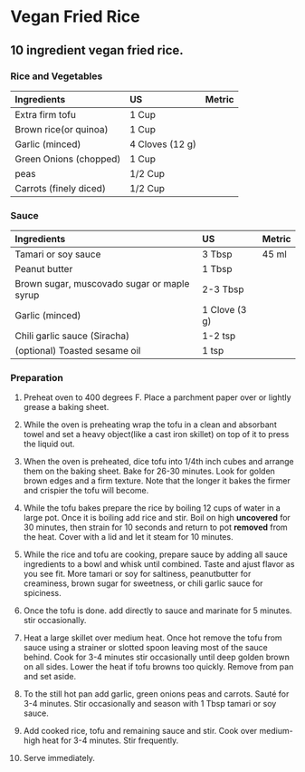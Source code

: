 # Vegan Fried Rice
## 10 ingredient vegan fried rice. 

### Rice and Vegetables
|Ingredients             | US     | Metric |
|:-----------------------|:-------|:-------|
|Extra firm tofu         |1 Cup   |        | 
|Brown rice(or quinoa)   |1 Cup   |        |
|Garlic (minced)         |4 Cloves (12 g)| |
|Green Onions (chopped)  |1 Cup   |        | 
|peas                    |1/2 Cup |        | 
|Carrots (finely diced)  |1/2 Cup |        |


### Sauce 
|Ingredients                                 |US           | Metric |
|:-------------------------------------------|:------------|:-------|
|Tamari or soy sauce                         |3 Tbsp       |45 ml   | 
|Peanut butter                               |1 Tbsp       |        | 
|Brown sugar, muscovado sugar or maple syrup |2-3 Tbsp     |        | 
|Garlic (minced)                             |1 Clove (3 g)|        |
|Chili garlic sauce (Siracha)                |1-2 tsp      |        | 
|(optional) Toasted sesame oil               |1 tsp        |        | 

### Preparation 


1. Preheat oven to 400 degrees F. Place a parchment paper over or lightly 
grease a baking sheet.

2. While the oven is preheating wrap the tofu in a clean and absorbant towel
and set a heavy object(like a cast iron skillet) on top of it to press the 
liquid out.


3. When the oven is preheated, dice tofu into 1/4th inch cubes and arrange 
them on the baking sheet. Bake for 26-30 minutes. Look for golden brown 
edges and a firm texture. Note that the longer it bakes the firmer and 
crispier the tofu will become. 

4. While the tofu bakes prepare the rice by boiling 12 cups of water in a 
large pot. Once it is boiling add rice and stir. Boil on high **uncovered**
for 30 minutes, then strain for 10 seconds and return to pot **removed** 
from the heat. Cover with a lid and let it steam for 10 minutes.

5. While the rice and tofu are cooking, prepare sauce by adding all sauce
ingredients to a bowl and whisk until combined. Taste and ajust flavor as 
you see fit. More tamari or soy for saltiness, peanutbutter for creaminess,
brown sugar for sweetness, or chili garlic sauce for spiciness.

6. Once the tofu is done. add directly to sauce and marinate for 5 minutes.
stir occasionally. 

7. Heat a large skillet over medium heat. Once hot remove the tofu from 
sauce using a strainer or slotted spoon leaving most of the sauce behind.
Cook for 3-4 minutes stir occasionally until deep golden brown on all sides.
Lower the heat if tofu browns too quickly. Remove from pan and set aside. 

8. To the still hot pan add garlic, green onions peas and carrots. Sauté for
3-4 minutes. Stir occasionally and season with 1 Tbsp tamari or soy sauce. 

9. Add cooked rice, tofu and remaining sauce and stir. Cook over medium-high
heat for 3-4 minutes. Stir frequently. 

10. Serve immediately. 


